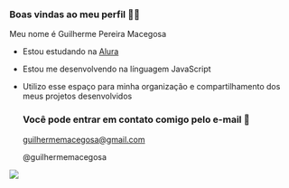 ### Boas vindas ao meu perfil 👨‍🎓

Meu nome é Guilherme Pereira Macegosa

- Estou estudando na [Alura](https://www.alura.com.br)
- Estou me desenvolvendo na línguagem JavaScript
- Utilizo esse espaço para minha organização e compartilhamento dos meus projetos desenvolvidos

  ### Você pode entrar em contato comigo pelo e-mail 📧

  guilhermemacegosa@gmail.com

  @guilhermemacegosa

![](https://media1.tenor.com/m/Q9BZN6ngIQ0AAAAd/curious-hmm.gif)
  
